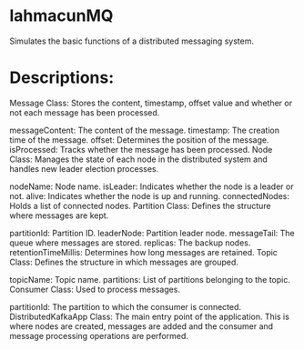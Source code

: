 # lahmacunMQ
Simulates the basic functions of a distributed messaging system.

# Descriptions:
Message Class: Stores the content, timestamp, offset value and whether or not each message has been processed.

messageContent: The content of the message.
timestamp: The creation time of the message.
offset: Determines the position of the message.
isProcessed: Tracks whether the message has been processed.
Node Class: Manages the state of each node in the distributed system and handles new leader election processes.

nodeName: Node name.
isLeader: Indicates whether the node is a leader or not.
alive: Indicates whether the node is up and running.
connectedNodes: Holds a list of connected nodes.
Partition Class: Defines the structure where messages are kept.

partitionId: Partition ID.
leaderNode: Partition leader node.
messageTail: The queue where messages are stored.
replicas: The backup nodes.
retentionTimeMillis: Determines how long messages are retained.
Topic Class: Defines the structure in which messages are grouped.

topicName: Topic name.
partitions: List of partitions belonging to the topic.
Consumer Class: Used to process messages.

partitionId: The partition to which the consumer is connected.
DistributedKafkaApp Class: The main entry point of the application. This is where nodes are created, messages are added and the consumer and message processing operations are performed.